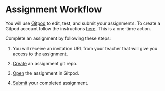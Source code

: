 # Assignment Workflow

You will use [Gitpod](https://gitpod.io) to edit, test, and submit your assignments.
To create a Gitpod account follow the instructions [here](../assignments/setup-gitpod). 
This is a one-time action.

Complete an assignment by following these steps:

1) You will receive an invitation URL from your teacher that will give you access to the assignment.

2) [Create](../assignments/create-assignment) an assignment git repo.

3) [Open](../assignments/open-gitpod) the assignment in Gitpod.

4) [Submit](../assignments/submit-assignment) your completed assignment.